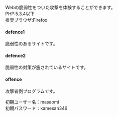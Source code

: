 Webの脆弱性をついた攻撃を体験することができます。  
PHP:5.3.4以下  
推奨ブラウザ:Firefox   

#### defence1
脆弱性のあるサイトです。
#### defence2
脆弱性の対策が施されているサイトです。
#### offence
攻撃者側プログラムです。  

初期ユーザー名：masaomi  
初期パスワード：kamesan346
